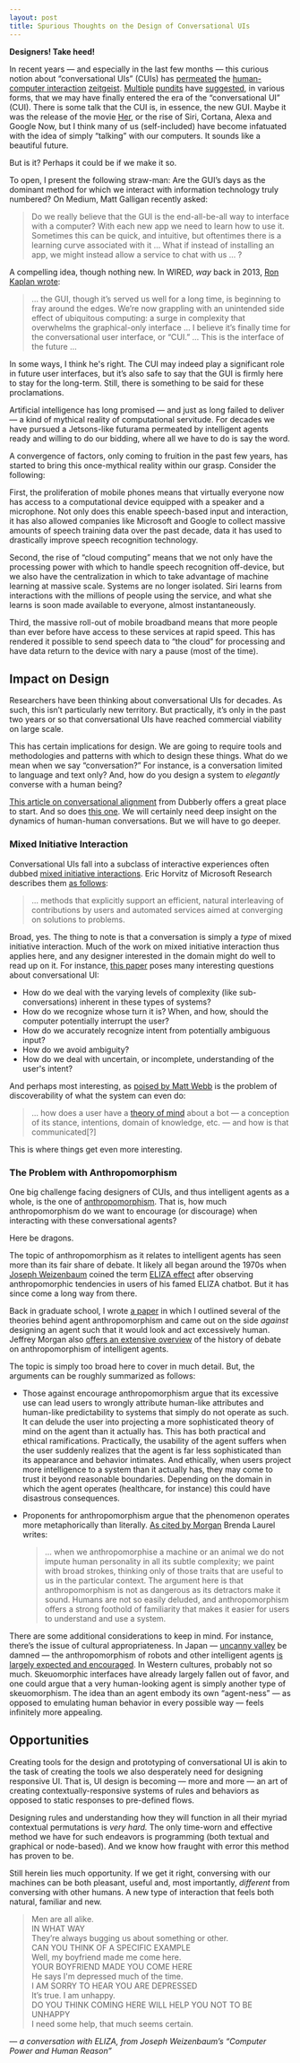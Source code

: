 ```yaml
---
layout: post
title: Spurious Thoughts on the Design of Conversational UIs
---
```


**Designers! Take heed!**

In recent years — and especially in the last few months — this curious notion about “conversational UIs” (CUIs) has [permeated](http://ben-evans.com/benedictevans/2015/3/24/the-state-of-messaging) the [human-computer interaction](http://www.wired.com/2015/06/future-ui-design-old-school-text-messages/) [zeitgeist](http://www.wired.com/2013/03/conversational-user-interface/). [Multiple](http://whoo.ps/2015/02/23/futures-of-text) [pundits](http://www.interconnected.org/home/2015/06/16/conversational_uis) have [suggested](https://medium.com/@mg/there-s-a-chat-for-that-apple-s-biggest-platform-opportunity-yet-19d5b1870857), in various forms, that we may have finally entered the era of the “conversational UI” (CUI). There is some talk that the CUI is, in essence, the new GUI. Maybe it was the release of the movie [Her](https://en.wikipedia.org/wiki/Her_(film)), or the rise of Siri, Cortana, Alexa and Google Now, but I think many of us (self-included) have become infatuated with the idea of simply “talking” with our computers. It sounds like a beautiful future.

But is it? Perhaps it could be if we make it so. 

To open, I present the following straw-man: Are the GUI’s days as the dominant method for which we interact with information technology truly numbered? On Medium, Matt Galligan recently asked:

> Do we really believe that the GUI is the end-all-be-all way to interface with a computer? With each new app we need to learn how to use it. Sometimes this can be quick, and intuitive, but oftentimes there is a learning curve associated with it … What if instead of installing an app, we might instead allow a service to chat with us … ?

A compelling idea, though nothing new. In WIRED, *way* back in 2013, [Ron Kaplan wrote](http://www.wired.com/2013/03/conversational-user-interface/):

> … the GUI, though it’s served us well for a long time, is beginning to fray around the edges. We’re now grappling with an unintended side effect of ubiquitous computing: a surge in complexity that overwhelms the graphical-only interface … I believe it’s finally time for the conversational user interface, or “CUI.” … This is the interface of the future …

In some ways, I think he's right. The CUI may indeed play a significant role in future user interfaces, but it&rsquo;s also safe to say that the GUI is firmly here to stay for the long-term. Still, there is something to be said for these proclamations.

Artificial intelligence has long promised — and just as long failed to deliver — a kind of mythical reality of computational servitude. For decades we have pursued a Jetsons-like futurama permeated by intelligent agents ready and willing to do our bidding, where all we have to do is say the word.

A convergence of factors, only coming to fruition in the past few years, has started to bring this once-mythical reality within our grasp. Consider the following:

First, the proliferation of mobile phones means that virtually everyone now has access to a computational device equipped with a speaker and a microphone. Not only does this enable speech-based input and interaction, it has also allowed companies like Microsoft and Google to collect massive amounts of speech training data over the past decade, data it has used to drastically improve speech recognition technology.

Second, the rise of &ldquo;cloud computing&rdquo; means that we not only have the processing power with which to handle speech recognition off-device, but we also have the centralization in which to take advantage of machine learning at massive scale. Systems are no longer isolated. Siri learns from interactions with the millions of people using the service, and what she learns is soon made available to everyone, almost instantaneously.

Third, the massive roll-out of mobile broadband means that more people than ever before have access to these services at rapid speed. This has rendered it possible to send speech data to &ldquo;the cloud&rdquo; for processing and have data return to the device with nary a pause (most of the time).

## Impact on Design

Researchers have been thinking about conversational UIs for decades. As such, this isn’t particularly new territory. But practically, it&rsquo;s only in the past two years or so that conversational UIs have reached commercial viability on large scale.

This has certain implications for design. We are going to require tools and methodologies and patterns with which to design these things. What do we mean when we say “conversation?” For instance, is a conversation limited to language and text only? And, how do you design a system to *elegantly* converse with a human being?

[This article on conversational alignment](http://www.dubberly.com/articles/conversational-alignment.html) from Dubberly offers a great place to start. And so does [this one](http://www.dubberly.com/articles/what-is-conversation.html). We will certainly need deep insight on the dynamics of human-human conversations. But we will have to go deeper.

### Mixed Initiative Interaction

Conversational UIs fall into a subclass of interactive experiences often dubbed [mixed initiative interactions](http://www.cs.utep.edu/novick/papers/mi.aaai.html). Eric Horvitz of Microsoft Research describes them [as follows](ftp://ftp.research.microsoft.com/pub/ejh/mixedin.pdf):

>  … methods that explicitly support an efficient, natural interleaving of contributions by users and automated services aimed at converging on solutions to problems.

Broad, yes. The thing to note is that a conversation is simply a *type* of mixed initiative interaction. Much of the work on mixed initiative interaction thus applies here, and any designer interested in the domain might do well to read up on it. For instance, [this paper](http://www.eecs.tufts.edu/~mpoor01/DiscertationStuff/Tangible%20-%20VR%20-%20Interface%20Styles/mixed-initiative-ieee.pdf)
 poses many interesting questions about conversational UI:

* How do we deal with the varying levels of complexity (like sub-conversations) inherent in these types of systems?
* How do we recognize whose turn it is? When, and how, should the computer potentially interrupt the user?
* How do we accurately recognize intent from potentially ambiguous input?
* How do we avoid ambiguity?
* How do we deal with uncertain, or incomplete, understanding of the user's intent?

And perhaps most interesting, as [poised by Matt Webb](http://interconnected.org/home/2015/06/16/conversational_uis) is the problem of discoverability of what the system can even do:

> … how does a user have a [theory of mind](https://en.wikipedia.org/wiki/Theory_of_mind) about a bot &mdash; a conception of its stance, intentions, domain of knowledge, etc. &mdash; and how is that communicated[?]

This is where things get even more interesting.

### The Problem with Anthropomorphism

One big challenge facing designers of CUIs, and thus intelligent agents as a whole, is the one of [anthropomorphism](https://en.wikipedia.org/wiki/Anthropomorphism). That is, how much anthropomorphism do we want to encourage (or discourage) when interacting with these conversational agents?

Here be dragons.

The topic of anthropomorphism as it relates to intelligent agents has seen more than its fair share of debate. It likely all began around the 1970s when [Joseph Weizenbaum](http://en.wikipedia.org/wiki/Joseph_Weizenbaum) coined the term [ELIZA effect](https://en.wikipedia.org/wiki/ELIZA_effect) after observing anthropomorphic tendencies in users of his famed ELIZA chatbot. But it has since come a long way from there.

Back in graduate school, I wrote [a paper](https://sean.voisen.org/writing/voisen_empathic_agents_120909.pdf) in which I outlined several of the theories behind agent anthropomorphism and came out on the side *against* designing an agent such that it would look and act excessively human. Jeffrey Morgan also [offers an extensive overview](http://usabilityetc.com/articles/anthropomorphism-on-trial/) of the history of debate on anthropomorphism of intelligent agents.

The topic is simply too broad here to cover in much detail. But, the arguments can be roughly summarized as follows:

* Those against encourage anthropomorphism argue that its excessive use can lead users to wrongly attribute human-like attributes and human-like predictability to systems that simply do not operate as such. It can delude the user into projecting a more sophisticated theory of mind on the agent than it actually has. This has both practical and ethical ramifications. Practically, the usability of the agent suffers when the user suddenly realizes that the agent is far less sophisticated than its appearance and behavior intimates. And ethically, when users project more intelligence to a system than it actually has, they may come to trust it beyond reasonable boundaries. Depending on the domain in which the agent operates (healthcare, for instance) this could have disastrous consequences.

* Proponents for anthropomorphism argue that the phenomenon operates more metaphorically than literally. [As cited by Morgan](http://usabilityetc.com/articles/anthropomorphism-on-trial/) Brenda Laurel writes:
  > … when we anthropomorphise a machine or an animal we do not impute human personality in all its subtle complexity; we paint with broad strokes, thinking only of those traits that are useful to us in the particular context.
  The argument here is that anthropomorphism is not as dangerous as its detractors make it sound. Humans are not so easily deluded, and anthropomorphism offers a strong foothold of familiarity that makes it easier for users to understand and use a system.
  
There are some additional considerations to keep in mind. For instance, there&rsquo;s the issue of cultural appropriateness. In Japan &mdash; [uncanny valley](https://en.wikipedia.org/wiki/Uncanny_valley) be damned &mdash; the anthropomorphism of robots and other intelligent agents [is largely expected and encouraged](http://www.mitpressjournals.org/doi/abs/10.1162/LEON_a_00936). In Western cultures, probably not so much. Skeuomorphic interfaces have already largely fallen out of favor, and one could argue that a very human-looking agent is simply another type of skeuomorphism. The idea than an agent embody its own &ldquo;agent-ness&rdquo; &mdash; as opposed to emulating human behavior in every possible way &mdash; feels infinitely more appealing.
  
## Opportunities

Creating tools for the design and prototyping of conversational UI is akin to the task of creating the tools we also desperately need for designing responsive UI. That is, UI design is becoming &mdash; more and more &mdash; an art of creating contextually-responsive systems of rules and behaviors as opposed to static responses to pre-defined flows.

Designing rules and understanding how they will function in all their myriad contextual permutations is *very hard.* The only time-worn and effective method we have for such endeavors is programming (both textual and graphical or node-based). And we know how fraught with error this method has proven to be.

Still herein lies much opportunity. If we get it right, conversing with our machines can be both pleasant, useful and, most importantly, *different* from conversing with other humans. A new type of interaction that feels both natural, familiar and new.

> Men are all alike.<br />
IN WHAT WAY<br />
They&rsquo;re always bugging us about something or other.<br />
CAN YOU THINK OF A SPECIFIC EXAMPLE<br />
Well, my boyfriend made me come here.<br />
YOUR BOYFRIEND MADE YOU COME HERE<br />
He says I'm depressed much of the time.<br />
I AM SORRY TO HEAR YOU ARE DEPRESSED<br />
It&rsquo;s true. I am unhappy.<br />
DO YOU THINK COMING HERE WILL HELP YOU NOT TO BE UNHAPPY<br />
I need some help, that much seems certain.

&mdash; *a conversation with ELIZA, from Joseph Weizenbaum&rsquo;s &ldquo;Computer Power and Human Reason&rdquo;*

